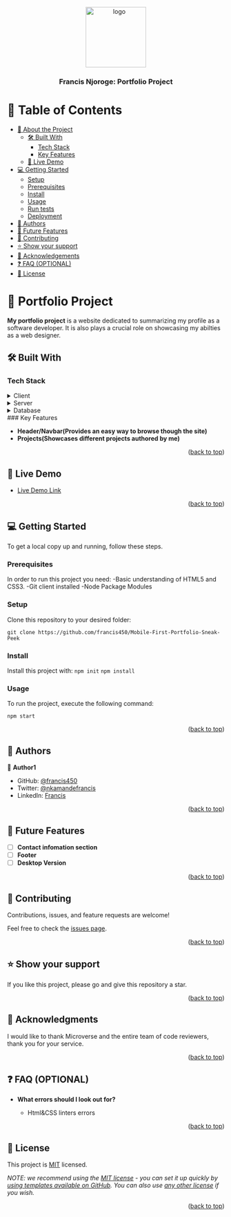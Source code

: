 <a name="readme-top"></a>

<div align="center">
  <!-- You are encouraged to replace this logo with your own! Otherwise you can also remove it. -->
  <img src="murple_logo.png" alt="logo" width="140"  height="auto" />
  <br/>

  <h3><b>Francis Njoroge: Portfolio Project</b></h3>

</div>


# 📗 Table of Contents

- [📖 About the Project](#about-project)
  - [🛠 Built With](#built-with)
    - [Tech Stack](#tech-stack)
    - [Key Features](#key-features)
  - [🚀 Live Demo](#live-demo)
- [💻 Getting Started](#getting-started)
  - [Setup](#setup)
  - [Prerequisites](#prerequisites)
  - [Install](#install)
  - [Usage](#usage)
  - [Run tests](#run-tests)
  - [Deployment](#triangular_flag_on_post-deployment)
- [👥 Authors](#authors)
- [🔭 Future Features](#future-features)
- [🤝 Contributing](#contributing)
- [⭐️ Show your support](#support)
- [🙏 Acknowledgements](#acknowledgements)
- [❓ FAQ (OPTIONAL)](#faq)
- [📝 License](#license)


# 📖 Portfolio Project <a name="about-project"></a>

**My portfolio project** is a website dedicated to summarizing my profile as a software developer. 
It is also plays a crucial role on showcasing my abilties as a web designer.

## 🛠 Built With <a name="built-with"></a>

### Tech Stack <a name="tech-stack"></a>

<details>
  <summary>Client</summary>
  <ul>
    <li><a href="https://reactjs.org/">React.js</a></li>
  </ul>
</details>

<details>
  <summary>Server</summary>
  
</details>

<details>
<summary>Database</summary>
  
</details>
### Key Features <a name="key-features"></a>

- **Header/Navbar(Provides an easy way to browse though the site)**
- **Projects(Showcases different projects authored by me)**

<p align="right">(<a href="#readme-top">back to top</a>)</p>


## 🚀 Live Demo <a name="live-demo"></a>

- [Live Demo Link](https://yourdeployedapplicationlink.com)

<p align="right">(<a href="#readme-top">back to top</a>)</p>


## 💻 Getting Started <a name="getting-started"></a>


To get a local copy up and running, follow these steps.

### Prerequisites

In order to run this project you need:
  -Basic understanding of HTML5 and CSS3.
  -Git client installed
  -Node Package Modules

### Setup

Clone this repository to your desired folder:

`git clone https://github.com/francis450/Mobile-First-Portfolio-Sneak-Peek`


### Install

Install this project with:
  `npm init`
  `npm install`


### Usage

To run the project, execute the following command:

`npm start`


<p align="right">(<a href="#readme-top">back to top</a>)</p>

## 👥 Authors <a name="authors"></a>


👤 **Author1**

- GitHub: [@francis450](https://github.com/francis450)
- Twitter: [@nkamandefrancis](https://twitter.com/nkamandefrancis)
- LinkedIn: [Francis](https://linkedin.com/in/njoroge-francis)


<p align="right">(<a href="#readme-top">back to top</a>)</p>


## 🔭 Future Features <a name="future-features"></a>


- [ ] **Contact infomation section**
- [ ] **Footer**
- [ ] **Desktop Version**

<p align="right">(<a href="#readme-top">back to top</a>)</p>


## 🤝 Contributing <a name="contributing"></a>

Contributions, issues, and feature requests are welcome!

Feel free to check the [issues page](../../issues/).

<p align="right">(<a href="#readme-top">back to top</a>)</p>


## ⭐️ Show your support <a name="support"></a>

If you like this project, please go and give this repository a star.

<p align="right">(<a href="#readme-top">back to top</a>)</p>


## 🙏 Acknowledgments <a name="acknowledgements"></a>

I would like to thank Microverse and the entire team of code reviewers, thank you for your service. 

<p align="right">(<a href="#readme-top">back to top</a>)</p>


## ❓ FAQ (OPTIONAL) <a name="faq"></a>


- **What errors should I look out for?**

  - Html&CSS linters errors


<p align="right">(<a href="#readme-top">back to top</a>)</p>


## 📝 License <a name="license"></a>

This project is [MIT](./LICENSE) licensed.

_NOTE: we recommend using the [MIT license](https://choosealicense.com/licenses/mit/) - you can set it up quickly by [using templates available on GitHub](https://docs.github.com/en/communities/setting-up-your-project-for-healthy-contributions/adding-a-license-to-a-repository). You can also use [any other license](https://choosealicense.com/licenses/) if you wish._

<p align="right">(<a href="#readme-top">back to top</a>)</p>